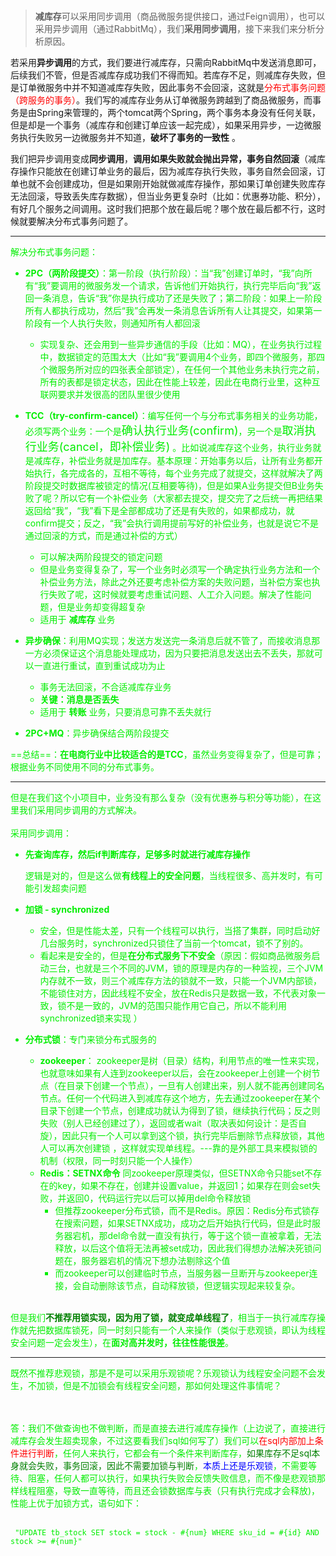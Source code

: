 ﻿ </br> 
 
>**减库存**可以采用同步调用（商品微服务提供接口，通过Feign调用），也可以采用异步调用（通过RabbitMq），我们**采用同步调用**，接下来我们来分析分析原因。

若采用**异步调用**的方式，我们要进行减库存，只需向RabbitMq中发送消息即可，后续我们不管，但是否减库存成功我们不得而知。若库存不足，则减库存失败，但是订单微服务中并不知道减库存失败，因此事务不会回滚，这就是<font color="red">分布式事务问题 （跨服务的事务）</font>。我们写的减库存业务从订单微服务跨越到了商品微服务，而事务是由Spring来管理的，两个tomcat两个Spring，两个事务本身没有任何关联，但是却是一个事务（减库存和创建订单应该一起完成），如果采用异步，一边微服务执行失败另一边微服务并不知道，**破坏了事务的一致性** 。

我们把异步调用变成**同步调用**，**调用如果失败就会抛出异常，事务自然回滚**（减库存操作只能放在创建订单业务的最后，因为减库存执行失败，事务自然会回滚，订单也就不会创建成功，但是如果刚开始就做减库存操作，那如果订单创建失败库存无法回滚，导致丢失库存数据），但当业务更复杂时（比如：优惠券功能、积分），有好几个服务之间调用。这时我们把那个放在最后呢？哪个放在最后都不行，这时候就要解决分布式事务问题了。
<hr>
<font color="gree">解决分布式事务问题： 

- **2PC（两阶段提交）**：第一阶段（执行阶段）：当“我”创建订单时，“我”向所有“我”要调用的微服务发一个请求，告诉他们开始执行，执行完毕后向“我”返回一条消息，告诉“我”你是执行成功了还是失败了；第二阶段：如果上一阶段所有人都执行成功，然后“我”会再发一条消息告诉所有人让其提交，如果第一阶段有一个人执行失败，则通知所有人都回滚
	- 实现复杂、还会用到一些异步通信的手段（比如：MQ），在业务执行过程中，数据锁定的范围太大（比如“我”要调用4个业务，即四个微服务，那四个微服务所对应的四张表全部锁定），在任何一个其他业务未执行完之前，所有的表都是锁定状态，因此在性能上较差，因此在电商行业里，这种互联网要求并发很高的团队里很少使用 

- 	**TCC（try-confirm-cancel）**：编写任何一个与分布式事务相关的业务功能，必须写两个业务：一个是<font size=4>确认执行业务(confirm)</font>，另一个是<font size=4>取消执行业务(cancel，即补偿业务)</font> 。比如说减库存这个业务，执行业务就是减库存，补偿业务就是加库存。基本原理：开始事务以后，让所有业务都开始执行，各完成各的，互相不等待，每个业务完成了就提交，这样就解决了两阶段提交时数据库被锁定的情况(互相要等待)，但是如果A业务提交但B业务失败了呢？所以它有一个补偿业务（大家都去提交，提交完了之后统一再把结果返回给“我”，“我”看下是全部都成功了还是有失败的，如果都成功，就confirm提交；反之，“我”会执行调用提前写好的补偿业务，也就是说它不是通过回滚的方式，而是通过补偿的方式）
	- 可以解决两阶段提交的锁定问题
	- 但是业务变得复杂了，写一个业务时必须写一个确定执行业务方法和一个补偿业务方法，除此之外还要考虑补偿方案的失败问题，当补偿方案也执行失败了呢，这时候就要考虑重试问题、人工介入问题。解决了性能问题，但是业务却变得超复杂
	- 适用于 **减库存** 业务


- **异步确保**：利用MQ实现；发送方发送完一条消息后就不管了，而接收消息那一方必须保证这个消息能处理成功，因为只要把消息发送出去不丢失，那就可以一直进行重试，直到重试成功为止
	- 事务无法回滚，不合适减库存业务
	- **关键：消息是否丢失**
	- 适用于 **转账** 业务，只要消息可靠不丢失就行


- **2PC+MQ**：异步确保结合两阶段提交

==总结==：**在电商行业中比较适合的是TCC**，虽然业务变得复杂了，但是可靠；根据业务不同使用不同的分布式事务。
<hr>
但是在我们这个小项目中，业务没有那么复杂（没有优惠券与积分等功能），在这里我们采用同步调用的方式解决。
<br>
<br>
采用<font color="gree">同步调用</font>：

-  **先查询库存，然后if判断库存，足够多时就进行减库存操作**
 	
 	 逻辑是对的，但是这么做**有线程上的安全问题**，当线程很多、高并发时，有可能引发超卖问题
- **加锁 - synchronized**
  - 安全，但是性能太差，只有一个线程可以执行，当搭了集群，同时启动好几台服务时，synchronized只锁住了当前一个tomcat，锁不了别的。
  - 看起来是安全的，但是**在分布式服务下不安全**（原因：假如商品微服务启动三台，也就是三个不同的JVM，锁的原理是内存的一种监视，三个JVM内存就不一致，则三个减库存方法的锁就不一致，只能一个JVM内部锁，不能锁住对方，因此线程不安全，放在Redis只是数据一致，不代表对象一致，锁不是一致的，JVM的范围只能作用它自己，所以不能利用synchronized锁来实现 ）
- **分布式锁**：专门来锁分布式服务的
  - **zookeeper**：
    	zookeeper是树（目录）结构，利用节点的唯一性来实现，也就意味如果有人连到zookeeper以后，会在zookeeper上创建一个树节点（在目录下创建一个节点），一旦有人创建出来，别人就不能再创建同名节点。任何一个代码进入到减库存这个地方，先去通过zookeeper在某个目录下创建一个节点，创建成功就认为得到了锁，继续执行代码；反之则失败（别人已经创建过了），返回或者wait（取决表如何设计：是否自旋），因此只有一个人可以拿到这个锁，执行完毕后删除节点释放锁，其他人可以再次创建锁 ，这样就实现单线程。---靠的是外部工具来模拟锁的机制（权限，同一时刻只能一个人操作）
  - **Redis：SETNX命令** 
    	同zookeeper原理类似，但SETNX命令只能set不存在的key，如果不存在，创建并设置value，并返回1；如果存在则会set失败，并返回0，代码运行完以后可以掉用del命令释放锁 
    - 但推荐zookeeper分布式锁，而不是Redis。原因：Redis分布式锁存在搜索问题，如果SETNX成功，成功之后开始执行代码，但是此时服务器宕机，那del命令就一直没有执行，等于这个锁一直被拿着，无法释放，以后这个值将无法再被set成功，因此我们得想办法解决死锁问题在，服务器宕机的情况下想办法剔除这个值
    - 而zookeeper可以创建临时节点，当服务器一旦断开与zookeeper连接，会自动删除该节点，自动释放锁，但逻辑实现起来较复杂。
    
  
  </br> 
但是我们<font color="green">**不推荐用锁实现，因为用了锁，就变成单线程了**</font>，相当于一执行减库存操作就先把数据库锁死，同一时刻只能有一个人来操作（类似于悲观锁，即认为线程安全问题一定会发生），在**面对高并发时，往往性能很差**。 
<hr>
  既然不推荐悲观锁，那是不是可以采用乐观锁呢？乐观锁认为线程安全问题不会发生，不加锁，但是不加锁会有线程安全问题，那如何处理这件事情呢？ 

  </br>   </br> 
 答：我们不做查询也不做判断，而是直接去进行减库存操作（上边说了，直接进行减库存会发生超卖现象，不过这要看我们sql如何写了）我们可以<font color="red">在sql内部加上条件进行判断</font>，任何人来执行，它都会有一个条件来判断库存，<font color="green">如果库存不足sql本身就会失败，事务回滚，因此不需要加锁与判断</font>，<font color="blue">本质上还是乐观锁</font>，不需要等待、阻塞，任何人都可以执行，如果执行失败会反馈失败信息，而不像是悲观锁那样线程阻塞，导致一直等待，而且还会锁数据库与表（只有执行完成才会释放)，性能上优于加锁方式，语句如下：
 </br>  </br> 

```
 "UPDATE tb_stock SET stock = stock - #{num} WHERE sku_id = #{id} AND stock >= #{num}"
```



